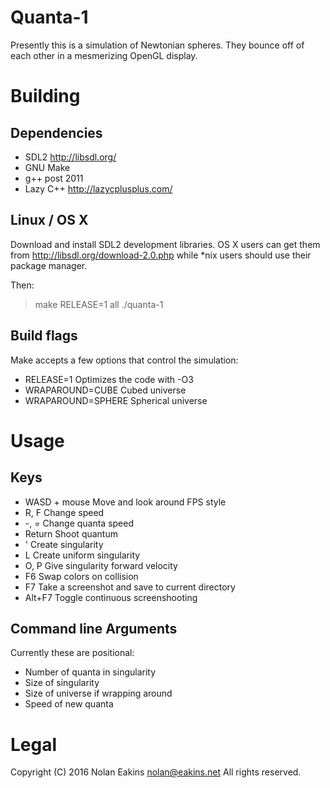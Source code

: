 Quanta-1
===

Presently this is a simulation of Newtonian spheres. They bounce off of each
other in a mesmerizing OpenGL display.

Building
===

Dependencies
---

  * SDL2 http://libsdl.org/
  * GNU Make
  * g++ post 2011
  * Lazy C++ http://lazycplusplus.com/

Linux / OS X
---

Download and install SDL2 development libraries. OS X users can get them
from http://libsdl.org/download-2.0.php while *nix users should use their
package manager.

Then:

  > make RELEASE=1 all
  > ./quanta-1

Build flags
---

Make accepts a few options that control the simulation:

  * RELEASE=1		Optimizes the code with -O3
  * WRAPAROUND=CUBE	Cubed universe
  * WRAPAROUND=SPHERE	Spherical universe


Usage
===

Keys
---

  * WASD + mouse	Move and look around FPS style
  * R, F		Change speed
  * -, =		Change quanta speed
  * Return		Shoot quantum
  * '			Create singularity
  * L			Create uniform singularity
  * O, P		Give singularity forward velocity
  * F6			Swap colors on collision
  * F7			Take a screenshot and save to current directory
  * Alt+F7		Toggle continuous screenshooting


Command line Arguments
---

Currently these are positional:

  * Number of quanta in singularity
  * Size of singularity
  * Size of universe if wrapping around
  * Speed of new quanta

Legal
===

Copyright (C) 2016 Nolan Eakins <nolan@eakins.net>
All rights reserved.
